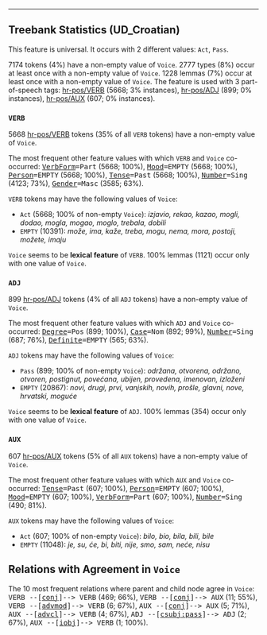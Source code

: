 

--------------------------------------------------------------------------------

## Treebank Statistics (UD_Croatian)

This feature is universal.
It occurs with 2 different values: `Act`, `Pass`.

7174 tokens (4%) have a non-empty value of `Voice`.
2777 types (8%) occur at least once with a non-empty value of `Voice`.
1228 lemmas (7%) occur at least once with a non-empty value of `Voice`.
The feature is used with 3 part-of-speech tags: [hr-pos/VERB]() (5668; 3% instances), [hr-pos/ADJ]() (899; 0% instances), [hr-pos/AUX]() (607; 0% instances).

### `VERB`

5668 [hr-pos/VERB]() tokens (35% of all `VERB` tokens) have a non-empty value of `Voice`.

The most frequent other feature values with which `VERB` and `Voice` co-occurred: <tt><a href="VerbForm.html">VerbForm</a>=Part</tt> (5668; 100%), <tt><a href="Mood.html">Mood</a>=EMPTY</tt> (5668; 100%), <tt><a href="Person.html">Person</a>=EMPTY</tt> (5668; 100%), <tt><a href="Tense.html">Tense</a>=Past</tt> (5668; 100%), <tt><a href="Number.html">Number</a>=Sing</tt> (4123; 73%), <tt><a href="Gender.html">Gender</a>=Masc</tt> (3585; 63%).

`VERB` tokens may have the following values of `Voice`:

* `Act` (5668; 100% of non-empty `Voice`): <em>izjavio, rekao, kazao, mogli, dodao, mogla, mogao, moglo, trebala, dobili</em>
* `EMPTY` (10391): <em>može, ima, kaže, treba, mogu, nema, mora, postoji, možete, imaju</em>

`Voice` seems to be **lexical feature** of `VERB`. 100% lemmas (1121) occur only with one value of `Voice`.

### `ADJ`

899 [hr-pos/ADJ]() tokens (4% of all `ADJ` tokens) have a non-empty value of `Voice`.

The most frequent other feature values with which `ADJ` and `Voice` co-occurred: <tt><a href="Degree.html">Degree</a>=Pos</tt> (899; 100%), <tt><a href="Case.html">Case</a>=Nom</tt> (892; 99%), <tt><a href="Number.html">Number</a>=Sing</tt> (687; 76%), <tt><a href="Definite.html">Definite</a>=EMPTY</tt> (565; 63%).

`ADJ` tokens may have the following values of `Voice`:

* `Pass` (899; 100% of non-empty `Voice`): <em>održana, otvorena, održano, otvoren, postignut, povećana, ubijen, provedena, imenovan, izloženi</em>
* `EMPTY` (20867): <em>novi, drugi, prvi, vanjskih, novih, prošle, glavni, nove, hrvatski, moguće</em>

`Voice` seems to be **lexical feature** of `ADJ`. 100% lemmas (354) occur only with one value of `Voice`.

### `AUX`

607 [hr-pos/AUX]() tokens (5% of all `AUX` tokens) have a non-empty value of `Voice`.

The most frequent other feature values with which `AUX` and `Voice` co-occurred: <tt><a href="Tense.html">Tense</a>=Past</tt> (607; 100%), <tt><a href="Person.html">Person</a>=EMPTY</tt> (607; 100%), <tt><a href="Mood.html">Mood</a>=EMPTY</tt> (607; 100%), <tt><a href="VerbForm.html">VerbForm</a>=Part</tt> (607; 100%), <tt><a href="Number.html">Number</a>=Sing</tt> (490; 81%).

`AUX` tokens may have the following values of `Voice`:

* `Act` (607; 100% of non-empty `Voice`): <em>bilo, bio, bila, bili, bile</em>
* `EMPTY` (11048): <em>je, su, će, bi, biti, nije, smo, sam, neće, nisu</em>

## Relations with Agreement in `Voice`

The 10 most frequent relations where parent and child node agree in `Voice`:
<tt>VERB --[<a href="../dep/conj.html">conj</a>]--> VERB</tt> (469; 66%),
<tt>VERB --[<a href="../dep/conj.html">conj</a>]--> AUX</tt> (11; 55%),
<tt>VERB --[<a href="../dep/advmod.html">advmod</a>]--> VERB</tt> (6; 67%),
<tt>AUX --[<a href="../dep/conj.html">conj</a>]--> AUX</tt> (5; 71%),
<tt>AUX --[<a href="../dep/advcl.html">advcl</a>]--> VERB</tt> (4; 67%),
<tt>ADJ --[<a href="../dep/csubj:pass.html">csubj:pass</a>]--> ADJ</tt> (2; 67%),
<tt>AUX --[<a href="../dep/iobj.html">iobj</a>]--> VERB</tt> (1; 100%).

